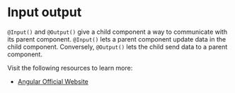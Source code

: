 # Input output

`@Input()` and `@Output()` give a child component a way to communicate with its parent component. `@Input()` lets a parent component update data in the child component. Conversely, `@Output()` lets the child send data to a parent component.

Visit the following resources to learn more:

- [Angular Official Website](https://angular.io/guide/inputs-outputs)
